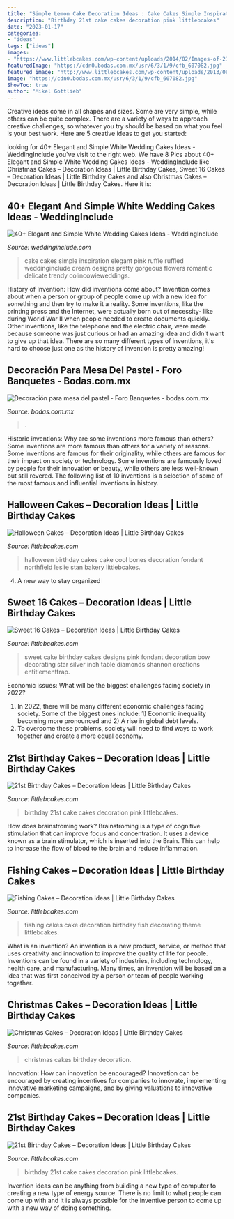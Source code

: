 ```yaml
---
title: "Simple Lemon Cake Decoration Ideas : Cake Cakes Simple Inspiration Elegant Pink Ruffle Ruffled Weddinginclude Dream Designs Pretty Gorgeous Flowers Romantic Delicate Trendy Colincowieweddings"
description: "Birthday 21st cake cakes decoration pink littlebcakes"
date: "2023-01-17"
categories:
- "ideas"
tags: ["ideas"]
images:
- "https://www.littlebcakes.com/wp-content/uploads/2014/02/Images-of-21st-Birthday-Cakes.jpg"
featuredImage: "https://cdn0.bodas.com.mx/usr/6/3/1/9/cfb_607082.jpg"
featured_image: "http://www.littlebcakes.com/wp-content/uploads/2013/08/Halloween-Birthday-Cakes.jpg"
image: "https://cdn0.bodas.com.mx/usr/6/3/1/9/cfb_607082.jpg"
ShowToc: true
author: "Mikel Gottlieb"
---
```



Creative ideas come in all shapes and sizes. Some are very simple, while others can be quite complex. There are a variety of ways to approach creative challenges, so whatever you try should be based on what you feel is your best work. Here are 5 creative ideas to get you started: 

	

		
looking for 40+ Elegant and Simple White Wedding Cakes Ideas - WeddingInclude you've visit to the right web. We have 8 Pics about 40+ Elegant and Simple White Wedding Cakes Ideas - WeddingInclude like Christmas Cakes – Decoration Ideas | Little Birthday Cakes, Sweet 16 Cakes – Decoration Ideas | Little Birthday Cakes and also Christmas Cakes – Decoration Ideas | Little Birthday Cakes. Here it is:
		
    
## 40+ Elegant And Simple White Wedding Cakes Ideas - WeddingInclude

<img loading=lazy src="https://www.weddinginclude.com/wp-content/uploads/2016/08/Beautiful-all-white-wedding-cake.jpg" onerror="this.onerror=null;this.src='https://tse1.mm.bing.net/th?id=OIP.2iahQAWx6v2bT-TKpSaO-QHaLH&amp;pid=15.1';" alt="40+ Elegant and Simple White Wedding Cakes Ideas - WeddingInclude">

_Source: weddinginclude.com_

>cake cakes simple inspiration elegant pink ruffle ruffled weddinginclude dream designs pretty gorgeous flowers romantic delicate trendy colincowieweddings. 

	

History of Invention: How did inventions come about?
Invention comes about when a person or group of people come up with a new idea for something and then try to make it a reality. Some inventions, like the printing press and the Internet, were actually born out of necessity- like during World War II when people needed to create documents quickly. Other inventions, like the telephone and the electric chair, were made because someone was just curious or had an amazing idea and didn't want to give up that idea. There are so many different types of inventions, it's hard to choose just one as the history of invention is pretty amazing!

    
## Decoración Para Mesa Del Pastel - Foro Banquetes - Bodas.com.mx

<img loading=lazy src="https://cdn0.bodas.com.mx/usr/6/3/1/9/cfb_607082.jpg" onerror="this.onerror=null;this.src='https://tse2.mm.bing.net/th?id=OIP.0brs8FSOLRUE9lEohCdxogAAAA&amp;pid=15.1';" alt="Decoración para mesa del pastel - Foro Banquetes - bodas.com.mx">

_Source: bodas.com.mx_

>. 

	

Historic inventions: Why are some inventions more famous than others?
Some inventions are more famous than others for a variety of reasons. Some inventions are famous for their originality, while others are famous for their impact on society or technology. Some inventions are famously loved by people for their innovation or beauty, while others are less well-known but still revered. 
The following list of 10 inventions is a selection of some of the most famous and influential inventions in history.

    
## Halloween Cakes – Decoration Ideas | Little Birthday Cakes

<img loading=lazy src="http://www.littlebcakes.com/wp-content/uploads/2013/08/Halloween-Birthday-Cakes.jpg" onerror="this.onerror=null;this.src='https://tse1.mm.bing.net/th?id=OIP.DBxsuzLYPrIKylJBVhWPAgHaHL&amp;pid=15.1';" alt="Halloween Cakes – Decoration Ideas | Little Birthday Cakes">

_Source: littlebcakes.com_

>halloween birthday cakes cake cool bones decoration fondant northfield leslie stan bakery littlebcakes. 

	

4. A new way to stay organized

    
## Sweet 16 Cakes – Decoration Ideas | Little Birthday Cakes

<img loading=lazy src="http://www.littlebcakes.com/wp-content/uploads/2014/02/Sweet-16-Cake-Designs.jpg" onerror="this.onerror=null;this.src='https://tse4.mm.bing.net/th?id=OIP.q4EwKaDHYu_Ow7TWRIpPMgHaLI&amp;pid=15.1';" alt="Sweet 16 Cakes – Decoration Ideas | Little Birthday Cakes">

_Source: littlebcakes.com_

>sweet cake birthday cakes designs pink fondant decoration bow decorating star silver inch table diamonds shannon creations entitlementtrap. 

	

Economic issues: What will be the biggest challenges facing society in 2022?
1. In 2022, there will be many different economic challenges facing society. Some of the biggest ones include: 1) Economic inequality becoming more pronounced and 2) A rise in global debt levels.
2. To overcome these problems, society will need to find ways to work together and create a more equal economy.

    
## 21st Birthday Cakes – Decoration Ideas | Little Birthday Cakes

<img loading=lazy src="https://www.littlebcakes.com/wp-content/uploads/2014/02/Images-of-21st-Birthday-Cakes.jpg" onerror="this.onerror=null;this.src='https://tse3.mm.bing.net/th?id=OIP.7ceUCD8BGLXEkUFyYyEfdAHaJ4&amp;pid=15.1';" alt="21st Birthday Cakes – Decoration Ideas | Little Birthday Cakes">

_Source: littlebcakes.com_

>birthday 21st cake cakes decoration pink littlebcakes. 

	

How does brainstroming work?
Brainstroming is a type of cognitive stimulation that can improve focus and concentration. It uses a device known as a brain stimulator, which is inserted into the Brain. This can help to increase the flow of blood to the brain and reduce inflammation.

    
## Fishing Cakes – Decoration Ideas | Little Birthday Cakes

<img loading=lazy src="http://www.littlebcakes.com/wp-content/uploads/2014/01/Fishing-Cakes-Photos.jpg" onerror="this.onerror=null;this.src='https://tse2.mm.bing.net/th?id=OIP.LIbFpHHpXGlG9XmeWgunUgHaJ4&amp;pid=15.1';" alt="Fishing Cakes – Decoration Ideas | Little Birthday Cakes">

_Source: littlebcakes.com_

>fishing cakes cake decoration birthday fish decorating theme littlebcakes. 

	

What is an invention?
An invention is a new product, service, or method that uses creativity and innovation to improve the quality of life for people. Inventions can be found in a variety of industries, including technology, health care, and manufacturing. Many times, an invention will be based on a idea that was first conceived by a person or team of people working together.

    
## Christmas Cakes – Decoration Ideas | Little Birthday Cakes

<img loading=lazy src="http://www.littlebcakes.com/wp-content/uploads/2014/02/Christmas-Cakes.jpg" onerror="this.onerror=null;this.src='https://tse3.mm.bing.net/th?id=OIP.7abPoNuTQexxCo5ozhXXwAHaE8&amp;pid=15.1';" alt="Christmas Cakes – Decoration Ideas | Little Birthday Cakes">

_Source: littlebcakes.com_

>christmas cakes birthday decoration. 

	

Innovation: How can innovation be encouraged?
Innovation can be encouraged by creating incentives for companies to innovate, implementing innovative marketing campaigns, and by giving valuations to innovative companies.

    
## 21st Birthday Cakes – Decoration Ideas | Little Birthday Cakes

<img loading=lazy src="http://www.littlebcakes.com/wp-content/uploads/2014/02/Images-of-21st-Birthday-Cakes-768x1024.jpg" onerror="this.onerror=null;this.src='https://tse1.mm.bing.net/th?id=OIP.JcL9Uv2HdGwtqFyssu1glgHaJ4&amp;pid=15.1';" alt="21st Birthday Cakes – Decoration Ideas | Little Birthday Cakes">

_Source: littlebcakes.com_

>birthday 21st cake cakes decoration pink littlebcakes. 

	

Invention ideas can be anything from building a new type of computer to creating a new type of energy source. There is no limit to what people can come up with and it is always possible for the inventive person to come up with a new way of doing something.


